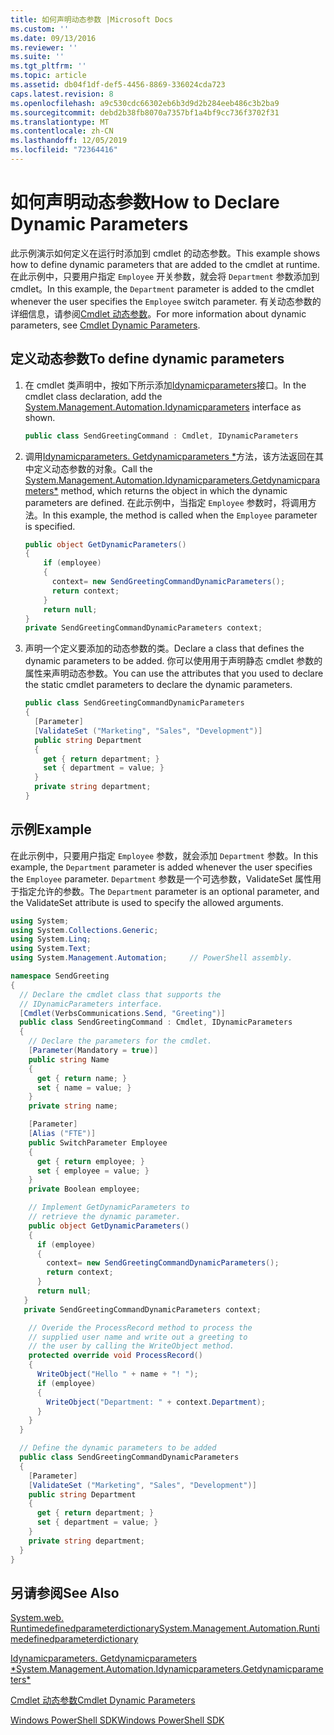 ```yaml
---
title: 如何声明动态参数 |Microsoft Docs
ms.custom: ''
ms.date: 09/13/2016
ms.reviewer: ''
ms.suite: ''
ms.tgt_pltfrm: ''
ms.topic: article
ms.assetid: db04f1df-def5-4456-8869-336024cda723
caps.latest.revision: 8
ms.openlocfilehash: a9c530cdc66302eb6b3d9d2b284eeb486c3b2ba9
ms.sourcegitcommit: debd2b38fb8070a7357bf1a4bf9cc736f3702f31
ms.translationtype: MT
ms.contentlocale: zh-CN
ms.lasthandoff: 12/05/2019
ms.locfileid: "72364416"
---
```

# <a name="how-to-declare-dynamic-parameters"></a><span data-ttu-id="d6423-102">如何声明动态参数</span><span class="sxs-lookup"><span data-stu-id="d6423-102">How to Declare Dynamic Parameters</span></span>

<span data-ttu-id="d6423-103">此示例演示如何定义在运行时添加到 cmdlet 的动态参数。</span><span class="sxs-lookup"><span data-stu-id="d6423-103">This example shows how to define dynamic parameters that are added to the cmdlet at runtime.</span></span> <span data-ttu-id="d6423-104">在此示例中，只要用户指定 `Employee` 开关参数，就会将 `Department` 参数添加到 cmdlet。</span><span class="sxs-lookup"><span data-stu-id="d6423-104">In this example, the `Department` parameter is added to the cmdlet whenever the user specifies the `Employee` switch parameter.</span></span> <span data-ttu-id="d6423-105">有关动态参数的详细信息，请参阅[Cmdlet 动态参数](./cmdlet-dynamic-parameters.md)。</span><span class="sxs-lookup"><span data-stu-id="d6423-105">For more information about dynamic parameters, see [Cmdlet Dynamic Parameters](./cmdlet-dynamic-parameters.md).</span></span>

## <a name="to-define-dynamic-parameters"></a><span data-ttu-id="d6423-106">定义动态参数</span><span class="sxs-lookup"><span data-stu-id="d6423-106">To define dynamic parameters</span></span>

1. <span data-ttu-id="d6423-107">在 cmdlet 类声明中，按如下所示添加[Idynamicparameters](/dotnet/api/System.Management.Automation.IDynamicParameters)接口。</span><span class="sxs-lookup"><span data-stu-id="d6423-107">In the cmdlet class declaration, add the [System.Management.Automation.Idynamicparameters](/dotnet/api/System.Management.Automation.IDynamicParameters) interface as shown.</span></span>

   ```csharp
   public class SendGreetingCommand : Cmdlet, IDynamicParameters
   ```

2. <span data-ttu-id="d6423-108">调用[Idynamicparameters. Getdynamicparameters \*](/dotnet/api/System.Management.Automation.IDynamicParameters.GetDynamicParameters)方法，该方法返回在其中定义动态参数的对象。</span><span class="sxs-lookup"><span data-stu-id="d6423-108">Call the [System.Management.Automation.Idynamicparameters.Getdynamicparameters\*](/dotnet/api/System.Management.Automation.IDynamicParameters.GetDynamicParameters) method, which returns the object in which the dynamic parameters are defined.</span></span> <span data-ttu-id="d6423-109">在此示例中，当指定 `Employee` 参数时，将调用方法。</span><span class="sxs-lookup"><span data-stu-id="d6423-109">In this example, the method is called when the `Employee` parameter is specified.</span></span>

   ```csharp
   public object GetDynamicParameters()
   {
       if (employee)
       {
         context= new SendGreetingCommandDynamicParameters();
         return context;
       }
       return null;
   }
   private SendGreetingCommandDynamicParameters context;
   ```

3. <span data-ttu-id="d6423-110">声明一个定义要添加的动态参数的类。</span><span class="sxs-lookup"><span data-stu-id="d6423-110">Declare a class that defines the dynamic parameters to be added.</span></span> <span data-ttu-id="d6423-111">你可以使用用于声明静态 cmdlet 参数的属性来声明动态参数。</span><span class="sxs-lookup"><span data-stu-id="d6423-111">You can use the attributes that you used to declare the static cmdlet parameters to declare the dynamic parameters.</span></span>

   ```csharp
   public class SendGreetingCommandDynamicParameters
   {
     [Parameter]
     [ValidateSet ("Marketing", "Sales", "Development")]
     public string Department
     {
       get { return department; }
       set { department = value; }
     }
     private string department;
   }
   ```

## <a name="example"></a><span data-ttu-id="d6423-112">示例</span><span class="sxs-lookup"><span data-stu-id="d6423-112">Example</span></span>

<span data-ttu-id="d6423-113">在此示例中，只要用户指定 `Employee` 参数，就会添加 `Department` 参数。</span><span class="sxs-lookup"><span data-stu-id="d6423-113">In this example, the `Department` parameter is added whenever the user specifies the `Employee` parameter.</span></span> <span data-ttu-id="d6423-114">`Department` 参数是一个可选参数，ValidateSet 属性用于指定允许的参数。</span><span class="sxs-lookup"><span data-stu-id="d6423-114">The `Department` parameter is an optional parameter, and the ValidateSet attribute is used to specify the allowed arguments.</span></span>

```csharp
using System;
using System.Collections.Generic;
using System.Linq;
using System.Text;
using System.Management.Automation;     // PowerShell assembly.

namespace SendGreeting
{
  // Declare the cmdlet class that supports the
  // IDynamicParameters interface.
  [Cmdlet(VerbsCommunications.Send, "Greeting")]
  public class SendGreetingCommand : Cmdlet, IDynamicParameters
  {
    // Declare the parameters for the cmdlet.
    [Parameter(Mandatory = true)]
    public string Name
    {
      get { return name; }
      set { name = value; }
    }
    private string name;

    [Parameter]
    [Alias ("FTE")]
    public SwitchParameter Employee
    {
      get { return employee; }
      set { employee = value; }
    }
    private Boolean employee;

    // Implement GetDynamicParameters to
    // retrieve the dynamic parameter.
    public object GetDynamicParameters()
    {
      if (employee)
      {
        context= new SendGreetingCommandDynamicParameters();
        return context;
      }
      return null;
   }
   private SendGreetingCommandDynamicParameters context;

    // Overide the ProcessRecord method to process the
    // supplied user name and write out a greeting to
    // the user by calling the WriteObject method.
    protected override void ProcessRecord()
    {
      WriteObject("Hello " + name + "! ");
      if (employee)
      {
        WriteObject("Department: " + context.Department);
      }
    }
  }

  // Define the dynamic parameters to be added
  public class SendGreetingCommandDynamicParameters
  {
    [Parameter]
    [ValidateSet ("Marketing", "Sales", "Development")]
    public string Department
    {
      get { return department; }
      set { department = value; }
    }
    private string department;
  }
}
```

## <a name="see-also"></a><span data-ttu-id="d6423-115">另请参阅</span><span class="sxs-lookup"><span data-stu-id="d6423-115">See Also</span></span>

[<span data-ttu-id="d6423-116">System.web. Runtimedefinedparameterdictionary</span><span class="sxs-lookup"><span data-stu-id="d6423-116">System.Management.Automation.Runtimedefinedparameterdictionary</span></span>](/dotnet/api/System.Management.Automation.RuntimeDefinedParameterDictionary)

[<span data-ttu-id="d6423-117">Idynamicparameters. Getdynamicparameters \*</span><span class="sxs-lookup"><span data-stu-id="d6423-117">System.Management.Automation.Idynamicparameters.Getdynamicparameters\*</span></span>](/dotnet/api/System.Management.Automation.IDynamicParameters.GetDynamicParameters)

[<span data-ttu-id="d6423-118">Cmdlet 动态参数</span><span class="sxs-lookup"><span data-stu-id="d6423-118">Cmdlet Dynamic Parameters</span></span>](./cmdlet-dynamic-parameters.md)

[<span data-ttu-id="d6423-119">Windows PowerShell SDK</span><span class="sxs-lookup"><span data-stu-id="d6423-119">Windows PowerShell SDK</span></span>](../windows-powershell-reference.md)